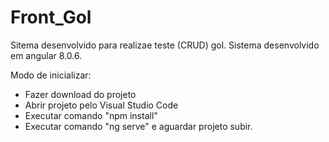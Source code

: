 # Front_Gol
Sitema desenvolvido para realizae teste (CRUD) gol.
Sistema desenvolvido em angular 8.0.6.

Modo de inicializar:
- Fazer download do projeto
- Abrir projeto pelo Visual Studio Code
- Executar comando "npm install"
- Executar comando "ng serve" e aguardar projeto subir.

